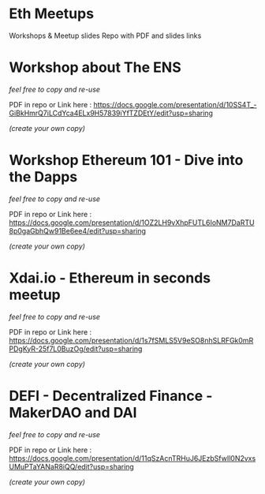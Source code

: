 # Eth Meetups
Workshops & Meetup slides Repo with PDF and slides links

# Workshop about The ENS 
*feel free to copy and re-use*

PDF in repo or Link here : https://docs.google.com/presentation/d/10SS4T_-GiBkHmrQ7iLCdYca4ELx9H57839iYfTZDEtY/edit?usp=sharing 

*(create your own copy)*

# Workshop Ethereum 101 - Dive into the Dapps 
*feel free to copy and re-use*

PDF in repo or Link here : https://docs.google.com/presentation/d/1OZ2LH9vXhpFUTL6IoNM7DaRTU8p0gaGbhQw91Be6ee4/edit?usp=sharing

*(create your own copy)*

# Xdai.io - Ethereum in seconds meetup 
*feel free to copy and re-use*

PDF in repo or Link here : https://docs.google.com/presentation/d/1s7fSMLS5V9eSO8nhSLRFGk0mRPDgKyR-25f7L0BuzOg/edit?usp=sharing

*(create your own copy)*

# DEFI - Decentralized Finance - MakerDAO and DAI
*feel free to copy and re-use*

PDF in repo or Link here : https://docs.google.com/presentation/d/11qSzAcnTRHuJ6JEzbSfwIl0N2vxsUMuPTaYANaR8iQQ/edit?usp=sharing

*(create your own copy)*
